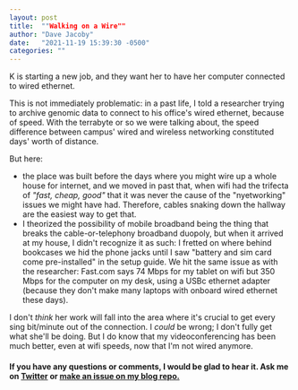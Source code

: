 ```yaml
---
layout: post
title:  ""Walking on a Wire""
author: "Dave Jacoby"
date:   "2021-11-19 15:39:30 -0500"
categories: ""
---
```


K is starting a new job, and they want her to have her computer connected to wired ethernet.

This is not immediately problematic: in a past life, I told a researcher trying to archive genomic data to connect to his office's wired ethernet, because of speed. With the terrabyte or so we were talking about, the speed difference between campus' wired and wireless networking constituted days' worth of distance.

But here:

- the place was built before the days where you might wire up a whole house for internet, and we moved in past that, when wifi had the trifecta of _"fast, cheap, good"_ that it was never the cause of the "nyetworking" issues we might have had. Therefore, cables snaking down the hallway are the easiest way to get that.
- I theorized the possibility of mobile broadband being the thing that breaks the cable-or-telephony broadband duopoly, but when it arrived at my house, I didn't recognize it as such: I fretted on where behind bookcases we hid the phone jacks until I saw "battery and sim card come pre-installed" in the setup guide. We hit the same issue as with the researcher: Fast.com says 74 Mbps for my tablet on wifi but 350 Mbps for the computer on my desk, using a USBc ethernet adapter (because they don't make many laptops with onboard wired ethernet these days).

I don't _think_ her work will fall into the area where it's crucial to get every sing bit/minute out of the connection. I _could_ be wrong; I don't fully get what she'll be doing. But I do know that my videoconferencing has been much better, even at wifi speeds, now that I'm not wired anymore.

#### If you have any questions or comments, I would be glad to hear it. Ask me on [Twitter](https://twitter.com/jacobydave) or [make an issue on my blog repo.](https://github.com/jacoby/jacoby.github.io)
